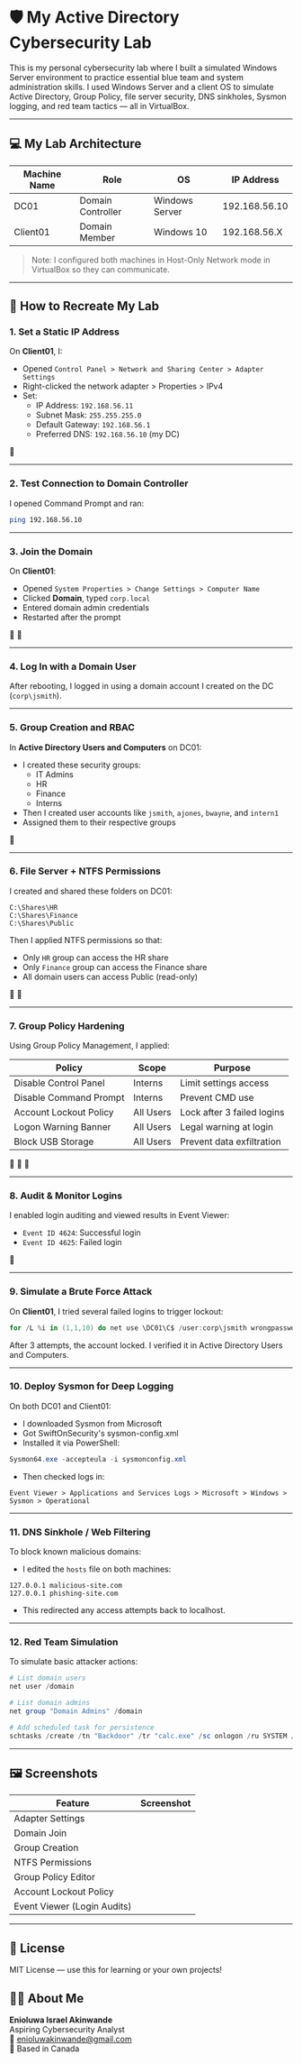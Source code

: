 # 🛡️ My Active Directory Cybersecurity Lab

This is my personal cybersecurity lab where I built a simulated Windows Server environment to practice essential blue team and system administration skills. I used Windows Server and a client OS to simulate Active Directory, Group Policy, file server security, DNS sinkholes, Sysmon logging, and red team tactics — all in VirtualBox.

---

## 💻 My Lab Architecture

| Machine Name | Role              | OS             | IP Address    |
| ------------ | ----------------- | -------------- | ------------- |
| DC01         | Domain Controller | Windows Server | 192.168.56.10 |
| Client01     | Domain Member     | Windows 10     | 192.168.56.X  |

> Note: I configured both machines in Host-Only Network mode in VirtualBox so they can communicate.

---

## 🚀 How to Recreate My Lab

### 1. Set a Static IP Address

On **Client01**, I:

- Opened `Control Panel > Network and Sharing Center > Adapter Settings`
- Right-clicked the network adapter > Properties > IPv4
- Set:
  - IP Address: `192.168.56.11`
  - Subnet Mask: `255.255.255.0`
  - Default Gateway: `192.168.56.1`
  - Preferred DNS: `192.168.56.10` (my DC)

📸&#x20;

---

### 2. Test Connection to Domain Controller

I opened Command Prompt and ran:

```bash
ping 192.168.56.10
```

---

### 3. Join the Domain

On **Client01**:

- Opened `System Properties > Change Settings > Computer Name`
- Clicked **Domain**, typed `corp.local`
- Entered domain admin credentials
- Restarted after the prompt

📸  📸&#x20;

---

### 4. Log In with a Domain User

After rebooting, I logged in using a domain account I created on the DC (`corp\jsmith`).

---

### 5. Group Creation and RBAC

In **Active Directory Users and Computers** on DC01:

- I created these security groups:
  - IT Admins
  - HR
  - Finance
  - Interns
- Then I created user accounts like `jsmith`, `ajones`, `bwayne`, and `intern1`
- Assigned them to their respective groups

📸&#x20;

---

### 6. File Server + NTFS Permissions

I created and shared these folders on DC01:

```
C:\Shares\HR
C:\Shares\Finance
C:\Shares\Public
```

Then I applied NTFS permissions so that:

- Only `HR` group can access the HR share
- Only `Finance` group can access the Finance share
- All domain users can access Public (read-only)

📸  📸&#x20;

---

### 7. Group Policy Hardening

Using Group Policy Management, I applied:

| Policy                 | Scope     | Purpose                    |
| ---------------------- | --------- | -------------------------- |
| Disable Control Panel  | Interns   | Limit settings access      |
| Disable Command Prompt | Interns   | Prevent CMD use            |
| Account Lockout Policy | All Users | Lock after 3 failed logins |
| Logon Warning Banner   | All Users | Legal warning at login     |
| Block USB Storage      | All Users | Prevent data exfiltration  |

📸  📸  📸&#x20;

---

### 8. Audit & Monitor Logins

I enabled login auditing and viewed results in Event Viewer:

- `Event ID 4624`: Successful login
- `Event ID 4625`: Failed login

📸&#x20;

---

### 9. Simulate a Brute Force Attack

On **Client01**, I tried several failed logins to trigger lockout:

```powershell
for /L %i in (1,1,10) do net use \DC01\C$ /user:corp\jsmith wrongpassword
```

After 3 attempts, the account locked. I verified it in Active Directory Users and Computers.

---

### 10. Deploy Sysmon for Deep Logging

On both DC01 and Client01:

- I downloaded Sysmon from Microsoft
- Got SwiftOnSecurity's sysmon-config.xml
- Installed it via PowerShell:

```powershell
Sysmon64.exe -accepteula -i sysmonconfig.xml
```

- Then checked logs in:

```
Event Viewer > Applications and Services Logs > Microsoft > Windows > Sysmon > Operational
```

---

### 11. DNS Sinkhole / Web Filtering

To block known malicious domains:

- I edited the `hosts` file on both machines:

```plaintext
127.0.0.1 malicious-site.com
127.0.0.1 phishing-site.com
```

- This redirected any access attempts back to localhost.

---

### 12. Red Team Simulation

To simulate basic attacker actions:

```powershell
# List domain users
net user /domain

# List domain admins
net group "Domain Admins" /domain

# Add scheduled task for persistence
schtasks /create /tn "Backdoor" /tr "calc.exe" /sc onlogon /ru SYSTEM /f
```

---

## 🖼️ Screenshots

| Feature                     | Screenshot |
| --------------------------- | ---------- |
| Adapter Settings            |            |
| Domain Join                 |            |
| Group Creation              |            |
| NTFS Permissions            |            |
| Group Policy Editor         |            |
| Account Lockout Policy      |            |
| Event Viewer (Login Audits) |            |

---

## 📄 License

MIT License — use this for learning or your own projects!

## 🙋‍♂️ About Me

**Enioluwa Israel Akinwande**\
Aspiring Cybersecurity Analyst\
📧 [enioluwakinwande@gmail.com](mailto\:enioluwakinwande@gmail.com)\
📍 Based in Canada

